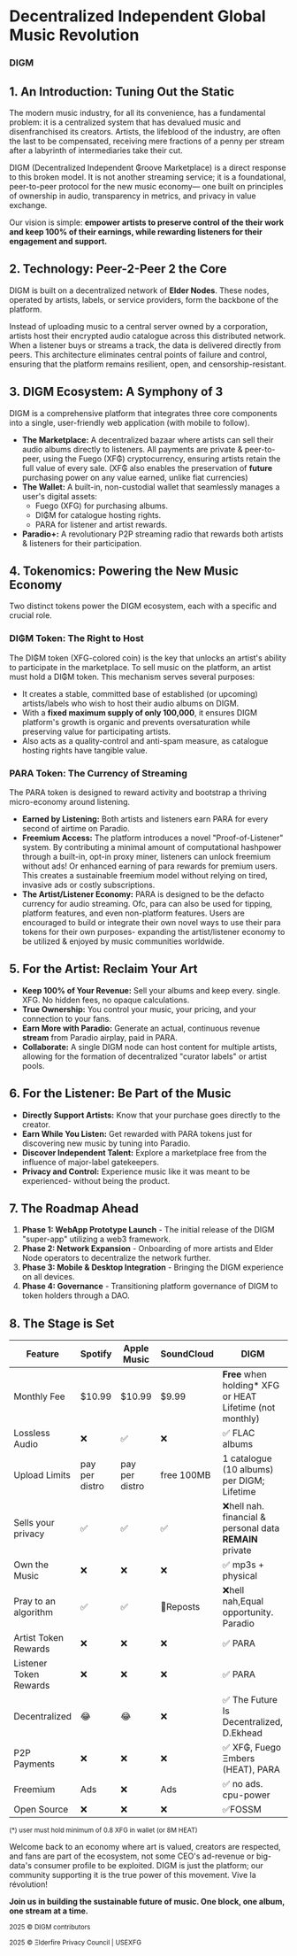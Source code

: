 
# **Decentralized Independent Global Music Revolution**
### DIGM
## 1. An Introduction: Tuning Out the Static 

The modern music industry, for all its convenience, has a fundamental problem: it is a centralized system that has devalued music and disenfranchised its creators. Artists, the lifeblood of the industry, are often the last to be compensated, receiving mere fractions of a penny per stream after a labyrinth of intermediaries take their cut.

DIGM (Decentralized Independent ₲roove Marketplace) is a direct response to this broken model. It is not another streaming service; it is a foundational, peer-to-peer protocol for the new music economy— one built on principles of ownership in audio, transparency in metrics, and privacy in value exchange.

Our vision is simple: **empower artists to preserve control of the their work and keep 100% of their earnings, while rewarding listeners for their engagement and support.**

## **2. Technology: Peer-2-Peer 2 the Core**

DIGM is built on a decentralized network of **Elder Nodes**. These nodes, operated by artists, labels, or service providers, form the backbone of the platform.

Instead of uploading music to a central server owned by a corporation, artists host their encrypted audio catalogue across this distributed network. When a listener buys or streams a track, the data is delivered directly from peers. This architecture eliminates central points of failure and control, ensuring that the platform remains resilient, open, and censorship-resistant.

## **3. DIGM Ecosystem: A Symphony of 3**

DIGM is a comprehensive platform that integrates three core components into a single, user-friendly web application (with mobile to follow).

*   **The Marketplace:** A decentralized bazaar where artists can sell their audio albums directly to listeners. All payments are private & peer-to-peer, using the Fuego (XF₲) cryptocurrency, ensuring artists retain the full value of every sale. (XF₲ also enables the preservation of **future** purchasing power on any value earned, unlike fiat currencies)
*   **The Wallet:** A built-in, non-custodial wallet that seamlessly manages a user's digital assets:
    *   Fuego (XFG) for purchasing albums.
    *    DI₲M for catalogue hosting rights.
    *    PARA for listener and artist rewards.
*   **Paradio+:** A revolutionary P2P streaming radio that rewards both artists & listeners for their participation.

## **4. Tokenomics: Powering the New Music Economy**

Two distinct tokens power the DIGM ecosystem, each with a specific and crucial role.

### **DI₲M Token: The Right to Host**

The DI₲M token (XFG-colored coin) is the key that unlocks an artist's ability to participate in the marketplace. To sell music on the platform, an artist must hold a DI₲M token. This mechanism serves several purposes:
*   It creates a stable, committed base of established (or upcoming) artists/labels who wish to host their audio albums on DIGM.
*   With a **fixed maximum supply of only 100,000**, it ensures DIGM platform's growth is organic and prevents oversaturation while preserving value for participating artists.
*   Also acts as a quality-control and anti-spam measure, as catalogue hosting rights have tangible value.

### **PARA Token: The Currency of Streaming**

The PARA token is designed to reward activity and bootstrap a thriving micro-economy around listening.
*   **Earned by Listening:** Both artists and listeners earn PARA for every second of airtime on Paradio.
*   **Freemium Access:** The platform introduces a novel "Proof-of-Listener" system. By contributing a minimal amount of computational hashpower through a built-in, opt-in proxy miner, listeners can unlock freemium without ads! Or enhanced earning of para rewards for premium users. This creates a sustainable freemium model without relying on tired, invasive ads or costly subscriptions.
*   **The Artist/Listener Economy:** PARA is designed to be the defacto currency for audio streaming. Ofc, para can also be used for tipping, platform features, and even non-platform features. Users are encouraged to build or integrate their own novel ways to use their para tokens for their own purposes- expanding the artist/listener economy to be utilized & enjoyed by music communities worldwide. 

## **5. For the Artist: Reclaim Your Art**

*   **Keep 100% of Your Revenue:** Sell your albums and keep every. single. XFG. No hidden fees, no opaque calculations.
*   **True Ownership:** You control your music, your pricing, and your connection to your fans.
*   **Earn More with Paradio:** Generate an actual, continuous revenue **stream** from Paradio airplay, paid in PARA.
*   **Collaborate:** A single DIGM node can host content for multiple artists, allowing for the formation of decentralized "curator labels" or artist pools.

## **6. For the Listener: Be Part of the Music**

*   **Directly Support Artists:** Know that your purchase goes directly to the creator.
*   **Earn While You Listen:** Get rewarded with PARA tokens just for discovering new music by tuning into Paradio.
*   **Discover Independent Talent:** Explore a marketplace free from the influence of major-label gatekeepers.
*   **Privacy and Control:** Experience music like it was meant to be experienced- without being the product.

## **7. The Roadmap Ahead**

1.  **Phase 1: WebApp Prototype Launch** - The initial release of the DIGM "super-app" utilizing a web3 framework.
2.  **Phase 2: Network Expansion** - Onboarding of more artists and Elder Node operators to decentralize the network further.
3.  **Phase 3: Mobile & Desktop Integration** - Bringing the DIGM experience on all devices.
4.  **Phase 4: Governance** - Transitioning platform governance of DIGM to token holders through a DAO.

## **8. The Stage is Set**

| Feature | Spotify | Apple Music | SoundCloud | **DIGM** |
|---------|---------|-------------|------------|----------|
| Monthly Fee | $10.99 | $10.99 | $9.99 | **Free** when holding* XFG or HEAT Lifetime (not monthly) |
| Lossless Audio | ❌ | ✅ | ❌ | ✅ FLAC albums | 
| Upload Limits | pay per distro | pay per distro | free 100MB | 1 catalogue (10 albums) per DIGM; Lifetime |
| Sells your privacy | ✅ | ✅ | ✅ | ❌hell nah. financial & personal data **REMAIN** private |
| Own the Music | ❌ | ❌ | ❌ | ✅ mp3s + physical |
| Pray to an algorithm | ✅ | ✅ | 🔁Reposts |❌hell nah,Equal opportunity. Paradio|
| Artist Token Rewards | ❌ | ❌ | ❌ | ✅ PARA |
| Listener Token Rewards | ❌ | ❌ | ❌ | ✅ PARA |
| Decentralized | 😂 | 😂 | ❌ | ✅  The Future Is Decentralized, D.Ekhead |
| P2P Payments | ❌ | ❌ | ❌ | ✅ XF₲, Fuego Ξmbers (HEAT), PARA |
| Freemium | Ads | ❌ | Ads | ✅ no ads. cpu-power |
| Open Source | ❌ | ❌ | ❌ | ✅FOSSM | 

<sub>(*) user must hold minimum of 0.8 XFG in wallet (or 8M HEAT)</sub>


Welcome back to an economy where art is valued, creators are respected, and fans are part of the ecosystem, not some CEO's ad-revenue or big-data's consumer profile to be exploited.
DIGM is just the platform; our community supporting it is the true power of this movement. Vive la révolution!

**Join us in building the sustainable future of music. One block, one album, one stream at a time.** 


<sub>2025 © DIGM contributors</sub>


<sub>2025 © Ξlderfire Privacy Council | USEXFG </sub>
